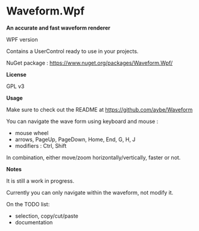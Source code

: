 Waveform.Wpf
============

**An accurate and fast waveform renderer**

WPF version

Contains a UserControl ready to use in your projects.

NuGet package : https://www.nuget.org/packages/Waveform.Wpf/

**License**

GPL v3

**Usage**

Make sure to check out the README at https://github.com/aybe/Waveform

You can navigate the wave form using keyboard and mouse :

- mouse wheel
- arrows, PageUp, PageDown, Home, End, G, H, J
- modifiers : Ctrl, Shift

In combination, either move/zoom horizontally/vertically, faster or not.

**Notes**

It is still a work in progress.

Currently you can only navigate within the waveform, not modify it.

On the TODO list:
- selection, copy/cut/paste
- documentation
